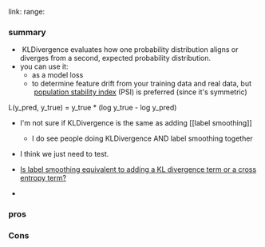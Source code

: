 
link: 
range: 
### summary
-  KLDivergence evaluates how one probability distribution aligns or diverges from a second, expected probability distribution.
- you can use it:
	- as a model loss
	- to determine feature drift from your training data and real data, but  [population stability index](https://arize.com/blog-course/population-stability-index-psi/) (PSI) is preferred (since it's symmetric)

L(y_pred, y_true) = y_true * (log y_true - log y_pred)


- I'm not sure if KLDivergence is the same as adding [[label smoothing]]
	- I do see people doing KLDivergence AND label smoothing together
- I think we just need to test.

- [Is label smoothing equivalent to adding a KL divergence term or a cross entropy term?](https://stats.stackexchange.com/questions/521006/is-label-smoothing-equivalent-to-adding-a-kl-divergence-term-or-a-cross-entropy)

-
### pros

### Cons

